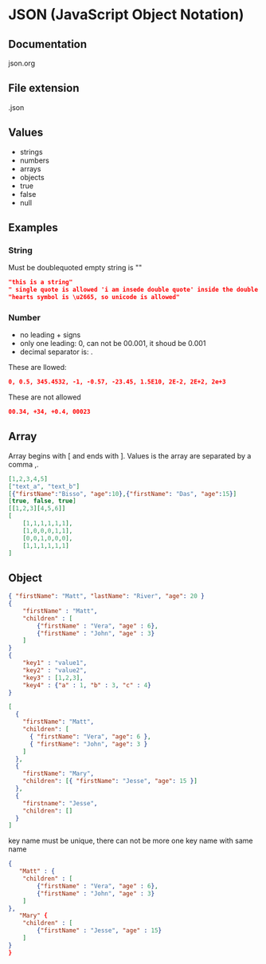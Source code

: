 # JSON (JavaScript Object Notation)

## Documentation

json.org

## File extension

.json

## Values

- strings
- numbers
- arrays
- objects
- true
- false
- null

## Examples

### String

Must be doublequoted
empty string is ""

```json
"this is a string"
" single quote is allowed 'i am insede double quote' inside the double quote"
"hearts symbol is \u2665, so unicode is allowed"
```

### Number

- no leading + signs
- only one leading: 0, can not be 00.001, it shoud be 0.001
- decimal separator is: .

These are llowed:

```json
0, 0.5, 345.4532, -1, -0.57, -23.45, 1.5E10, 2E-2, 2E+2, 2e+3
```

These are not allowed

```json
00.34, +34, +0.4, 00023
```

## Array

Array begins with [ and ends with ]. Values is the array are separated by a comma ,.

```json
[1,2,3,4,5]
["text_a", "text_b"]
[{"firstName":"Bisso", "age":10},{"firstName": "Das", "age":15}]
[true, false, true]
[[1,2,3][4,5,6]]
[
    [1,1,1,1,1,1],
    [1,0,0,0,1,1],
    [0,0,1,0,0,0],
    [1,1,1,1,1,1]
]
```

## Object

```json
{ "firstName": "Matt", "lastName": "River", "age": 20 }
{
    "firstName" : "Matt",
    "children" : [
        {"firstName" : "Vera", "age" : 6},
        {"firstName" : "John", "age" : 3}
    ]
}
{
    "key1" : "value1",
    "key2" : "value2",
    "key3" : [1,2,3],
    "key4" : {"a" : 1, "b" : 3, "c" : 4}
}
```

```json
[
  {
    "firstName": "Matt",
    "children": [
      { "firstName": "Vera", "age": 6 },
      { "firstName": "John", "age": 3 }
    ]
  },
  {
    "firstName": "Mary",
    "children": [{ "firstName": "Jesse", "age": 15 }]
  },
  {
    "firstname": "Jesse",
    "children": []
  }
]
```

key name must be unique, there can not be more one key name with same name

```json
{
   "Matt" : {
    "children" : [
        {"firstName" : "Vera", "age" : 6},
        {"firstName" : "John", "age" : 3}
    ]
},
   "Mary" {
    "children" : [
        {"firstName" : "Jesse", "age" : 15}
    ]
}
}
```
